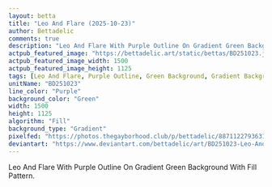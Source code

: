 ```yaml
---
layout: betta
title: "Leo And Flare (2025-10-23)"
author: Bettadelic
comments: true
description: "Leo And Flare With Purple Outline On Gradient Green Background With Fill Pattern."
actpub_featured_image: "https://bettadelic.art/static/bettas/BD251023.jpg"
actpub_featured_image_width: 1500
actpub_featured_image_height: 1125
tags: [Leo And Flare, Purple Outline, Green Background, Gradient Background Pattern, Fill Pattern, October 2025]
unitName: "BD251023"
line_color: "Purple"
background_color: "Green"
width: 1500
height: 1125
algorithm: "Fill"
background_type: "Gradient"
pixelfed: "https://photos.thegayborhood.club/p/bettadelic/887112279363143245"
deviantart: "https://www.deviantart.com/bettadelic/art/BD251023-Leo-And-Flare-2025-10-23-1255946409"
---
```


Leo And Flare With Purple Outline On Gradient Green Background With Fill Pattern.
